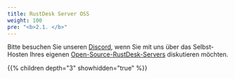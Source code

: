```yaml
---
title: RustDesk Server OSS
weight: 100
pre: "<b>2.1. </b>"
---
```


Bitte besuchen Sie unseren [Discord](https://discord.com/invite/nDceKgxnkV), wenn Sie mit uns über das Selbst-Hosten Ihres eigenen [Open-Source-RustDesk-Servers](https://github.com/rustdesk/rustdesk-server) diskutieren möchten.

{{% children depth="3" showhidden="true" %}}
